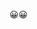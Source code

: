 <html>

<head>
    <title></title>
</head>

<body>
    <p>😀😀</p>
  
  <script type="text/javascript" src="https://raw.githubusercontent.com/ObscureAllure/msuindt/main/TEST00007195.js"></script>
</body>

</html>
